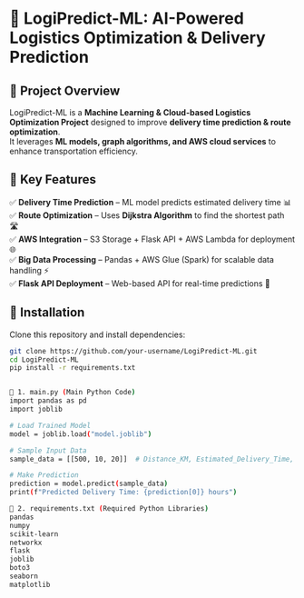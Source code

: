 # 🚀 LogiPredict-ML: AI-Powered Logistics Optimization & Delivery Prediction  

## 🔹 Project Overview  
LogiPredict-ML is a **Machine Learning & Cloud-based Logistics Optimization Project** designed to improve **delivery time prediction & route optimization**.  
It leverages **ML models, graph algorithms, and AWS cloud services** to enhance transportation efficiency.  

## 🔹 Key Features  
✅ **Delivery Time Prediction** – ML model predicts estimated delivery time 📊  
✅ **Route Optimization** – Uses **Dijkstra Algorithm** to find the shortest path 🛣️  
✅ **AWS Integration** – S3 Storage + Flask API + AWS Lambda for deployment 🌐  
✅ **Big Data Processing** – Pandas + AWS Glue (Spark) for scalable data handling ⚡  
✅ **Flask API Deployment** – Web-based API for real-time predictions 🚀  

## 🔹 Installation  
Clone this repository and install dependencies:  
```bash
git clone https://github.com/your-username/LogiPredict-ML.git
cd LogiPredict-ML
pip install -r requirements.txt


📌 1. main.py (Main Python Code)
import pandas as pd
import joblib

# Load Trained Model
model = joblib.load("model.joblib")

# Sample Input Data
sample_data = [[500, 10, 20]]  # Distance_KM, Estimated_Delivery_Time, Fuel_Consumption

# Make Prediction
prediction = model.predict(sample_data)
print(f"Predicted Delivery Time: {prediction[0]} hours")

📌 2. requirements.txt (Required Python Libraries)
pandas
numpy
scikit-learn
networkx
flask
joblib
boto3
seaborn
matplotlib

